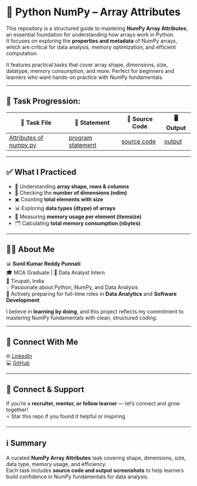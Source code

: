 # 🧵 Python NumPy – Array Attributes  

This repository is a structured guide to mastering **NumPy Array Attributes**, an essential foundation for understanding how arrays work in Python.  
It focuses on exploring the **properties and metadata** of NumPy arrays, which are critical for data analysis, memory optimization, and efficient computation.  

It features practical tasks that cover array shape, dimensions, size, datatype, memory consumption, and more. Perfect for beginners and learners who want hands-on practice with NumPy fundamentals.  

---


## 📂 Task Progression:

| 🧪 Task File | 📝 Statement | 📄 Source Code | 🖥️ Output |
|--------------|--------------|----------------|------------|
| [Attributes of numpy.py](numpy%20attributes/Attributes%20of%20numpy.py) | [program statement](program%20statement.png) | [source code](source%20code.png) | [output](output.png) |


---

## ✅ What I Practiced  

- 📌 Understanding **array shape, rows & columns**  
- 🔄 Checking the **number of dimensions (ndim)**  
- ✖️ Counting **total elements with size**  
- 📊 Exploring **data types (dtype) of arrays**  
- 💾 Measuring **memory usage per element (itemsize)**  
- 🗂️ Calculating **total memory consumption (nbytes)**  

---

## 👨‍💻 About Me  

📊 **Sunil Kumar Reddy Punnati**  
🎓 MCA Graduate | 💼 Data Analyst Intern  
📍 Tirupati, India  
💡 Passionate about Python, NumPy, and Data Analysis  
🚀 Actively preparing for full-time roles in **Data Analytics** and **Software Development**  

I believe in **learning by doing**, and this project reflects my commitment to mastering NumPy fundamentals with clean, structured coding.  

---

## 🔗 Connect With Me  

🌐 [LinkedIn](#)  
💻 [GitHub](#)  

---

## 🙌 Connect & Support  

If you’re a **recruiter, mentor, or fellow learner** — let’s connect and grow together!  
⭐ Star this repo if you found it helpful or inspiring.  

---

## ℹ️ Summary  

A curated **NumPy Array Attributes** task covering shape, dimensions, size, data type, memory usage, and efficiency.  
Each task includes **source code and output screenshots** to help learners build confidence in NumPy fundamentals for data analysis.  
